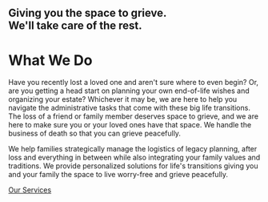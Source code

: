 ## Giving you the space to grieve.<br>We'll take care of the rest.

# What We Do
Have you recently lost a loved one and aren't sure where to even begin? Or, are you getting a head start on planning your own end-of-life wishes and organizing your estate? Whichever it may be, we are here to help you navigate the administrative tasks that come with these big life transitions. The loss of a friend or family member deserves space to grieve, and we are here to make sure you or your loved ones have that space. We handle the business of death so that you can grieve peacefully.

We help families strategically manage the logistics of legacy planning, after loss and everything in between while also integrating your family values and traditions. We provide personalized solutions for life's transitions giving you and your family the space to live worry-free and grieve peacefully.

[Our Services](services)
